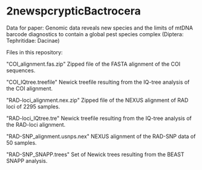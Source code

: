 # 2newspcrypticBactrocera
Data for paper: Genomic data reveals new species and the limits of mtDNA barcode diagnostics to contain a global pest species complex (Diptera: Tephritidae: Dacinae)

Files in this repository:

"COI_alignment.fas.zip" Zipped file of the FASTA alignment of the COI sequences.

"COI_IQtree.treefile" Newick treefile resulting from the IQ-tree analysis of the COI alignment.

"RAD-loci_alignment.nex.zip" Zipped file of the NEXUS alignment of RAD loci of 2295 samples.

"RAD-loci_IQtree.tre" Newick treefile resulting from the IQ-tree analysis of the RAD-loci alignment.

"RAD-SNP_alignment.usnps.nex" NEXUS alignment of the RAD-SNP data of 50 samples.

"RAD-SNP_SNAPP.trees" Set of Newick trees resulting from the BEAST SNAPP analysis.